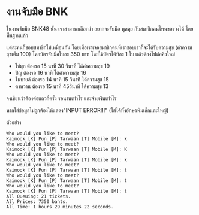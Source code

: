 # งานจับมือ BNK

ในงานจับมือ BNK48 นั้น เราสามารถเลือกว่า อยากจะจับมือ พูดคุย กับสมาชิกคนไหนของวงได้ โดยพื้นฐานแล้ว

แต่ละคนก็ชอบสมาชิกไม่เหมือนกัน โดยเมื่อเราเจอสมาชิกคนที่เราชอบเราก็จะได้รับความสุข (ค่าความสุขเต็ม 100)
โดยบัตรจับมือใบละ 350 บาท โดยใช้บัตรได้ทีละ 1 ใบ แล้วต้องไปต่อคิวใหม่
-   ไข่มุก ต้องรอ 15 นาที 30 วินาที ได้ค่าความสุข 19
-   ปัญ ต้องรอ 16 นาที ได้ค่าความสุข 16
-   โมบายล์ ต้องรอ 14 นาที 15 วินาที ได้ความสุข 15
-   ตาหวาน ต้องรอ 15 นาที 45วินาที ได้ความสุข 13

จงเขียนว่าต้องต่อแถวกี่ครั้ง รอนานเท่าไร และจ่ายเงินเท่าไร

หากใส่ข้อมูลไม่ถูกต้องให้แสดง"INPUT ERROR!!!" (ใส่ได้ทั้งอักษรพิมเล็กและใหญ่)

ตัวอย่าง
~~~
Who would you like to meet?
Kaimook [K] Pun [P] Tarwaan [T] Mobile [M]: k
Who would you like to meet?
Kaimook [K] Pun [P] Tarwaan [T] Mobile [M]: K
Who would you like to meet?
Kaimook [K] Pun [P] Tarwaan [T] Mobile [M]: k
Who would you like to meet?
Kaimook [K] Pun [P] Tarwaan [T] Mobile [M]: t
Who would you like to meet?
Kaimook [K] Pun [P] Tarwaan [T] Mobile [M]: t
Who would you like to meet?
Kaimook [K] Pun [P] Tarwaan [T] Mobile [M]: t
All Queuing: 21 tickets.
All Prices: 7350 bahts.
All Time: 1 hours 29 minutes 22 seconds.
~~~
